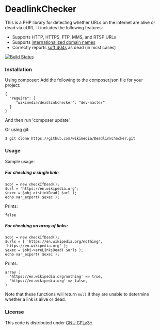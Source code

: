 # DeadlinkChecker
This is a PHP library for detecting whether URLs on the internet are alive or dead via cURL. It includes the following features:
* Supports HTTP, HTTPS, FTP, MMS, and RTSP URLs
* Supports [internationalized domain names](https://en.wikipedia.org/wiki/Internationalized_domain_name)
* Correctly reports [soft 404s](https://en.wikipedia.org/wiki/HTTP_404#Soft_404_errors) as dead (in most cases)

[![Build Status](https://travis-ci.org/wikimedia/DeadlinkChecker.svg?branch=master)](https://travis-ci.org/wikimedia/DeadlinkChecker)
### Installation
Using composer:
Add the following to the composer.json file for your project:
```
{
  "require": {
     "wikimedia/deadlinkchecker": "dev-master"
  }
}
```
And then run 'composer update'.

Or using git:
```
$ git clone https://github.com/wikimedia/DeadlinkChecker.git
```


### Usage
Sample usage:

##### For checking a single link:

```
$obj = new checkIfDead();
$url = 'https://en.wikipedia.org';
$exec = $obj->isLinkDead( $url );
echo var_export( $exec );
```
Prints:
```
false
```
##### For checking an array of links:
```
$obj = new checkIfDead();
$urls = [ 'https://en.wikipedia.org/nothing', 'https://en.wikipedia.org' ];
$exec = $obj->areLinksDead( $urls );
echo var_export( $exec );
```
Prints:
```
array (
  'https://en.wikipedia.org/nothing' => true,
  'https://en.wikipedia.org' => false,
)
```

Note that these functions will return `null` if they are unable to determine whether a link is alive or dead.

### License
This code is distributed under [GNU GPLv3+](https://www.gnu.org/copyleft/gpl.html)
